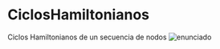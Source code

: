 # CiclosHamiltonianos
Ciclos Hamiltonianos de un secuencia de nodos 
<img src="/encunciado/img1.jpg" alt="enunciado">
